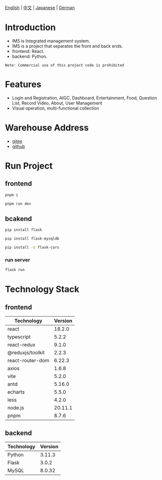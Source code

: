 [English](/README.md) | [中文](/README_zh-CN.md) | [Japanese](/README_ja-JP.md) | [German](/README_de.md)
# Introduction
- IMS is Integrated management system.
- IMS is a project that separates the front and back ends.
- frontend: React.
- backend: Python.
```
Note: Commercial use of this project code is prohibited
```

# Features
- Login and Registration, AIGC, Dashboard, Entertainment, Food, Question List, Record Video, About, User Management
- Visual operation, multi-functional collection

# Warehouse Address
- [gitee](https://gitee.com/xian-jin/IMS)
- [github](https://github.com/LiuXianJing/IMS)

# Run Project
## frontend
```bash
pnpm i
```
```bash
pnpm run dev
```
## bcakend
```bash
pip install flask
```
```bash
pip install flask-mysqldb
```
```bash
pip install -U flask-cors
```
### run server
```bash
flask run
```

# Technology Stack
## frontend
<table>
    <thead>
        <th>Technology</th><th>Version</th>
    </thead>
    <tbody>
        <tr>
            <td>react</td><td>18.2.0</td>
        </tr>
        <tr>
            <td>typescript</td><td>5.2.2</td>
        </tr>
        <tr>
            <td>react-redux</td><td>9.1.0</td>
        </tr>
        <tr>
            <td>@reduxjs/toolkit</td><td>2.2.3</td>
        </tr>
        <tr>
            <td>react-router-dom</td><td>6.22.3</td>
        </tr>
        <tr>
            <td>axios</td><td>1.6.8</td>
        </tr>
        <tr>
            <td>vite</td><td>5.2.0</td>
        </tr>
        <tr>
            <td>antd</td><td>5.16.0</td>
        </tr>
        <tr>
            <td>echarts</td><td>5.5.0</td>
        </tr>
        <tr>
            <td>less</td><td>4.2.0</td>
        </tr>
        <tr>
            <td>node.js</td><td>20.11.1</td>
        </tr>
        <tr>
            <td>pnpm</td><td>8.7.6</td>
        </tr>
    </tbody>
</table>

## backend
<table>
    <thead>
        <th>Technology</th><th>Version</th>
    </thead>
    <tbody>
        <tr>
            <td>Python</td><td>3.11.3</td>
        </tr>
        <tr>
            <td>Flask</td><td>3.0.2</td>
        </tr>
        <tr>
            <td>MySQL</td><td>8.0.32</td>
        </tr>
    </tbody>
</table>

